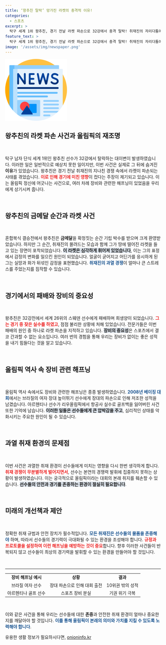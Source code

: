 ```yaml
---
title: ‘왕추친 탈락’ 망가진 라켓의 충격적 이유!
categories:
  - 스포츠
excerpt: >
  탁구 세계 1위 왕추친, 경기 전날 라켓 파손으로 32강에서 충격 탈락! 취재진의 자리다툼이 가져온 또 다른 논란, 배경에 숨겨진 진실은? 클릭해 더 자세히 알아보세요!
feature_text: >
  탁구 세계 1위 왕추친, 경기 전날 라켓 파손으로 32강에서 충격 탈락! 취재진의 자리다툼이 가져온 또 다른 논란, 배경에 숨겨진 진실은? 클릭해 더 자세히 알아보세요!
image: '/assets/img/newspaper.png'
---
```


<p><img src="/assets/img/newspaper.png" alt="kimp 속보" /></p>

<h2 data-ke-size="size26">왕추친의 라켓 파손 사건과 올림픽의 재조명</h2>

<p data-ke-size="size16">&nbsp;</p>

<p>탁구 남자 단식 세계 1위인 왕추친 선수가 32강에서 탈락하는 대이변이 발생하였습니다. 이러한 일은 일반적으로 예상치 못한 일이지만, 이번 사건은 실제로 그 뒤에 숨겨진 <strong>이유</strong>가 있었습니다. 왕추친은 경기 전날 취재진의 지나친 경쟁 속에서 라켓이 파손되는 사태를 겪었습니다. <b><span style="color: #ee2323;">이로 인해 경기에 미친 영향</span></b>이 컸다는 주장이 제기되고 있습니다. 이는 올림픽 정신에 어긋나는 사건으로, 여러 차례 장비와 관련한 해프닝이 있었음을 우리에게 상기시켜 줍니다.</p>

<p data-ke-size="size16">&nbsp;</p>

<h2 data-ke-size="size26">왕추친의 금메달 순간과 라켓 사건</h2>

<p data-ke-size="size16">&nbsp;</p>

<p>혼합복식 결승전에서 왕추친은 <strong>금메달</strong>을 확정짓는 순간 기립 박수를 받으며 크게 환영받았습니다. 하지만 그 순간, 취재진의 몰려드는 모습과 함께 그가 땅에 떨어진 라켓을 들고 있는 장면이 포착되었습니다. <b><span style="background-color: #21538527;">이 라켓은 심각하게 휘어져 있었습니다</span></b>, 이는 그의 표정에서 감정의 변화를 일으킨 원인이 되었습니다. 얼굴이 굳어지고 어딘가를 응시하게 된 그는 실망과 화가 뒤섞인 감정을 표현했습니다. <b><span style="color: #1a5490;">취재진의 과열 경쟁</span></b>이 얼마나 큰 스트레스를 주었는지를 짐작할 수 있습니다.</p>

<p data-ke-size="size16">&nbsp;</p>

<h2 data-ke-size="size26">경기에서의 패배와 장비의 중요성</h2>

<p data-ke-size="size16">&nbsp;</p>

<p>왕추친은 32강전에서 세계 26위의 스웨덴 선수에게 패배하며 희생양이 되었습니다. <b><span style="color: #ee2323;">그는 경기 중 잦은 실수를 하였고</span></b>, 점점 불리한 상황에 처해 있었습니다. 전문가들은 이번 패배의 원인 중 하나로 라켓 파손을 지적하고 있습니다. <b><span style="background-color: #21538527;">장비의 중요성</span></b>은 스포츠에서 결코 간과할 수 없는 요소입니다. 여러 번의 경험을 통해 우리는 장비가 없이는 좋은 성적을 내기 힘들다는 것을 알고 있습니다.</p>

<p data-ke-size="size16">&nbsp;</p>

<h2 data-ke-size="size26">올림픽 역사 속 장비 관련 해프닝</h2>

<p data-ke-size="size16">&nbsp;</p>

<p>올림픽 역사 속에서도 장비와 관련한 해프닝은 종종 발생하였습니다. <b><span style="color: #1a5490;">2008년 베이징 대회</span></b>에서는 브라질의 여자 장대 높이뛰기 선수에게 장대의 파손으로 인해 저조한 성적을 남겼습니다. 아르헨티나 선수가 리우올림픽에서 항공사 실수로 골프백을 잃어버린 사건 또한 기억에 남습니다. <b><span style="background-color: #21538527;">이러한 일들은 선수들에게 큰 압박감을 주고</span></b>, 심리적인 상태를 악화시키는 주요한 원인이 될 수 있습니다.</p>

<p data-ke-size="size16">&nbsp;</p>

<h2 data-ke-size="size26">과열 취재 환경의 문제점</h2>

<p data-ke-size="size16">&nbsp;</p>

<p>이번 사건은 과열한 취재 환경이 선수들에게 미치는 영향을 다시 한번 생각하게 합니다. <b><span style="color: #ee2323;">취재 경쟁이 무분별하게 벌어지면서</span></b>, 선수는 본연의 경쟁력 발휘에 집중하지 못하는 상황이 발생하였습니다. 이는 궁극적으로 올림픽이라는 대회의 본래 취지를 훼손할 수 있습니다. <b><span style="background-color: #21538527;">선수들의 안전과 경기를 존중하는 환경이 절실히 필요합니다</span></b>.</p>

<p data-ke-size="size16">&nbsp;</p>

<h2 data-ke-size="size26">미래의 개선책과 제안</h2>

<p data-ke-size="size16">&nbsp;</p>

<p>정확한 취재 규범과 안전 장치가 필수적입니다. <b><span style="color: #1a5490;">모든 취재진은 선수들의 물품을 존중해야</span></b> 하며, 따라서 선수들의 경기력이 극대화될 수 있는 환경을 조성해야 합니다. <b><span style="color: #ee2323;">규정과 프로토콜을 설정하여 이런 해프닝을 예방하는 것이 중요</span></b>합니다. 향후 이러한 사건들이 반복되지 않고 선수들이 최상의 경기력을 발휘할 수 있는 환경을 만들어야 할 것입니다.</p>

<p data-ke-size="size16">&nbsp;</p> 

<hr />

<table style="width: 100%;">
    <tr>
        <td style="text-align: center; height: 17px;"><b>장비 해프닝 예시</b></td>
        <td style="text-align: center; height: 17px;"><b>상황</b></td>
        <td style="text-align: center; height: 17px;"><b>결과</b></td>
    </tr>
    <tr>
        <td style="text-align: center; height: 17px;">브라질 여자 선수</td>
        <td style="text-align: center; height: 17px;">장대 파손으로 인해 대회 출전</td>
        <td style="text-align: center; height: 17px;">10위권 밖의 성적</td>
    </tr>
    <tr>
        <td style="text-align: center; height: 17px;">아르헨티나 골프 선수</td>
        <td style="text-align: center; height: 17px;">스포츠 장비 분실</td>
        <td style="text-align: center; height: 17px;">기권 위기 극복</td>
    </tr>
</table>

<p data-ke-size="size16">&nbsp;</p>

<p>이와 같은 사건을 통해 우리는 선수들에 대한 <strong>존중</strong>과 안전한 취재 환경이 얼마나 중요한지를 깨달아야 할 것입니다. <b><span style="color: #1a5490;">이를 통해 올림픽이 본래의 의미와 가치를 지킬 수 있도록 노력해야 합니다</span></b>.</p>
유용한 생활 정보가 필요하시다면, <a href="https://onioninfo.kr" rel="dofollow">onioninfo.kr</a>


